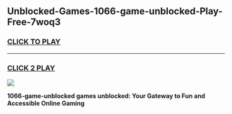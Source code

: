 
## Unblocked-Games-1066-game-unblocked-Play-Free-7woq3
<h3>
<a href="https://premium76.site?title=1066-game-unblocked&ref=20A">CLICK TO PLAY</a></h3>
<hr>

<h3>
<a href="https://premium76.site?title=1066-game-unblocked&ref=20A">CLICK 2 PLAY</a>
  
</h3>

<a href="https://premium76.site?title=1066-game-unblocked&ref=20A"><img src="https://clearcache.store/games.png"></a>


**1066-game-unblocked games unblocked: Your Gateway to Fun and Accessible Online Gaming**
